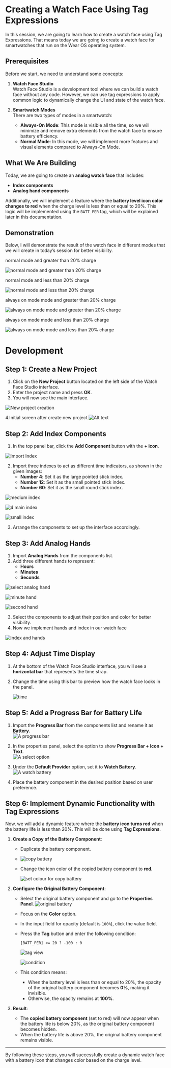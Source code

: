 # Creating a Watch Face Using Tag Expressions

In this session, we are going to learn how to create a watch face using Tag Expressions. That means today we are going to create a watch face for smartwatches that run on the Wear OS operating system. 

## Prerequisites

Before we start, we need to understand some concepts:

1. **Watch Face Studio**  
   Watch Face Studio is a development tool where we can build a watch face without any code. However, we can use tag expressions to apply common logic to dynamically change the UI and state of the watch face.

2. **Smartwatch Modes**  
   There are two types of modes in a smartwatch:
   - **Always-On Mode**: This mode is visible all the time, so we will minimize and remove extra elements from the watch face to ensure battery efficiency.
   - **Normal Mode**: In this mode, we will implement more features and visual elements compared to Always-On Mode.

## What We Are Building

Today, we are going to create an **analog watch face** that includes:
- **Index components**
- **Analog hand components**

Additionally, we will implement a feature where the **battery level icon color changes to red** when the charge level is less than or equal to 20%. This logic will be implemented using the `BATT_PER` tag, which will be explained later in this documentation.

## Demonstration

Below, I will demonstrate the result of the watch face in different modes that we will create in today’s session for better visibility.

normal mode and greater than 20% charge

![normal mode and greater than 20% charge](https://github.com/Sakib-203-15-3883/SAM-Task-2/blob/main/result/Normal_Mode%20%26%26%20%20enough_charge.png)

normal mode and less than 20% charge

![normal mode and less than 20% charge](https://github.com/Sakib-203-15-3883/SAM-Task-2/blob/main/result/normal_mode%20%26%26%20less_charge.png)

always on mode mode and greater than 20% charge

![always on mode mode and greater than 20% charge](https://github.com/Sakib-203-15-3883/SAM-Task-2/blob/main/result/always_on_mode%20%26%26%20enough_charge.png)

always on mode mode and less than 20% charge

![always on mode mode and less than 20% charge](https://github.com/Sakib-203-15-3883/SAM-Task-2/blob/main/result/always_on_mode%20%26%26%20less_charge%20.png)

# Development 

## Step 1: Create a New Project
1. Click on the **New Project** button located on the left side of the Watch Face Studio interface.  
2. Enter the project name and press **OK**.  
3. You will now see the main interface.

![New project creation](https://github.com/Sakib-203-15-3883/SAM-Task-2/blob/main/Images%20during%20the%20development%20phase/newProject.png)

4.Initial screen after create new project 
![Alt text](https://github.com/Sakib-203-15-3883/SAM-Task-2/blob/main/Images%20during%20the%20development%20phase/initialScreenAfterCreate%20New%20Project.png)


## Step 2: Add Index Components
1. In the top panel bar, click the **Add Component** button with the **+ icon**.  

![Import Index](https://github.com/Sakib-203-15-3883/SAM-Task-2/blob/main/Images%20during%20the%20development%20phase/importIndex.png)

2. Import three indexes to act as different time indicators, as shown in the given images:  
   - **Number 4**: Set it as the large pointed stick index.  
   - **Number 12**: Set it as the small pointed stick index.  
   - **Number 60**: Set it as the small round stick index.  

![medium index](https://github.com/Sakib-203-15-3883/SAM-Task-2/blob/main/Images%20during%20the%20development%20phase/medium%20index.png)

![4 main index](https://github.com/Sakib-203-15-3883/SAM-Task-2/blob/main/Images%20during%20the%20development%20phase/4%20large%20index%20as%20hour.png)

![small index](https://github.com/Sakib-203-15-3883/SAM-Task-2/blob/main/Images%20during%20the%20development%20phase/second%20index.png)

3. Arrange the components to set up the interface accordingly.

## Step 3: Add Analog Hands
1. Import **Analog Hands** from the components list.  
2. Add three different hands to represent:
   - **Hours**
   - **Minutes**
   - **Seconds**
  
![select analog hand ](https://github.com/Sakib-203-15-3883/SAM-Task-2/blob/main/Images%20during%20the%20development%20phase/analog%20hand%20select%20for%20hour.png)

![minute hand ](https://github.com/Sakib-203-15-3883/SAM-Task-2/blob/main/Images%20during%20the%20development%20phase/munite%20hand.png)

![second hand](https://github.com/Sakib-203-15-3883/SAM-Task-2/blob/main/Images%20during%20the%20development%20phase/second%20hand.png)

3. Select the components to adjust their position and color for better visibility.
4. Now we implement hands and index in our watch face

![index and hands](https://github.com/Sakib-203-15-3883/SAM-Task-2/blob/main/Images%20during%20the%20development%20phase/index%20and%20hand%20added.png)

## Step 4: Adjust Time Display
1. At the bottom of the Watch Face Studio interface, you will see a **horizontal bar** that represents the time strap.  
2. Change the time using this bar to preview how the watch face looks in the panel.
   
   ![time](https://github.com/Sakib-203-15-3883/SAM-Task-2/blob/main/Images%20during%20the%20development%20phase/bottom%20display.png)

## Step 5: Add a Progress Bar for Battery Life
1. Import the **Progress Bar** from the components list and rename it as **Battery**.  
![A progress bar](https://github.com/Sakib-203-15-3883/SAM-Task-2/blob/main/Images%20during%20the%20development%20phase/progress%20bar.png)

2. In the properties panel, select the option to show **Progress Bar + Icon + Text**.  
![A select option](https://github.com/Sakib-203-15-3883/SAM-Task-2/blob/main/Images%20during%20the%20development%20phase/progress%20bar%20%2C%20icon%20%2C%20text.png)

3. Under the **Default Provider** option, set it to **Watch Battery**.  
![A watch battery](https://github.com/Sakib-203-15-3883/SAM-Task-2/blob/main/Images%20during%20the%20development%20phase/provider%20as%20watch%20battery.png)

4. Place the battery component in the desired position based on user preference.

## Step 6: Implement Dynamic Functionality with Tag Expressions
Now, we will add a dynamic feature where the **battery icon turns red** when the battery life is less than 20%. This will be done using **Tag Expressions**.

1. **Create a Copy of the Battery Component**:  
   - Duplicate the battery component.
   - 
     ![copy battery](https://github.com/Sakib-203-15-3883/SAM-Task-2/blob/main/Images%20during%20the%20development%20phase/copy%20battery.png)
     
   - Change the icon color of the copied battery component to **red**.

      ![set colour for copy battery](https://github.com/Sakib-203-15-3883/SAM-Task-2/blob/main/Images%20during%20the%20development%20phase/color%20for%20copy%20battery.png)


2. **Configure the Original Battery Component**:  
   - Select the original battery component and go to the **Properties Panel**.
      ![original battery](https://github.com/Sakib-203-15-3883/SAM-Task-2/blob/main/Images%20during%20the%20development%20phase/orginal%20battery.png)
   - Focus on the **Color** option.
     
   - In the input field for opacity (default is `100%`), click the value field.  
   - Press the **Tag** button and enter the following condition:  
     ```
     [BATT_PER] <= 20 ? -100 : 0
     ```
      ![tag view](https://github.com/Sakib-203-15-3883/SAM-Task-2/blob/main/Images%20during%20the%20development%20phase/tag%20view.png)
     
      ![condition](https://github.com/Sakib-203-15-3883/SAM-Task-2/blob/main/Images%20during%20the%20development%20phase/tag%20condition.png) 
   - This condition means:
     - When the battery level is less than or equal to 20%, the opacity of the original battery component becomes **0%**, making it invisible.
     - Otherwise, the opacity remains at **100%**.

3. **Result**:  
   - The **copied battery component** (set to red) will now appear when the battery life is below 20%, as the original battery component becomes hidden.  
   - When the battery life is above 20%, the original battery component remains visible.

---

By following these steps, you will successfully create a dynamic watch face with a battery icon that changes color based on the charge level.



